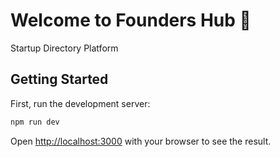 # Welcome to Founders Hub 👋

Startup Directory Platform

## Getting Started

First, run the development server:

```bash
npm run dev
```

Open [http://localhost:3000](http://localhost:3000) with your browser to see the result.
